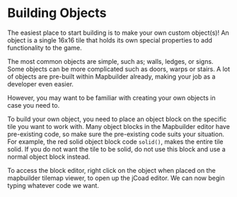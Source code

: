 # Building Objects
The easiest place to start building is to make your own custom object(s)! An object is a single 16x16 tile that holds its own special properties to add functionality to the game. 

The most common objects are simple, such as; walls, ledges, or signs. Some objects can be more complicated such as doors, warps or stairs. A lot of objects are pre-built within Mapbuilder already, making your job as a developer even easier. 

However, you may want to be familiar with creating your own objects in case you need to.

To build your own object, you need to place an object block on the specific tile you want to work with. Many object blocks in the Mapbuilder editor have pre-existing code, so make sure the pre-existing code suits your situation. For example, the red solid object block code `solid()`, makes the entire tile solid. If you do not want the tile to be solid, do not use this block and use a normal object block instead.

To access the block editor, right click on the object when placed on the mapbuilder tilemap viewer, to open up the jCoad editor. We can now begin typing whatever code we want.